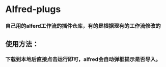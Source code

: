# Alfred-plugs
### 自己用的alferd工作流的插件仓库，有的是根据现有的工作流修改的

## 使用方法： 
### 下载到本地后直接点击运行即可，alfred会自动弹框提示是否导入。

